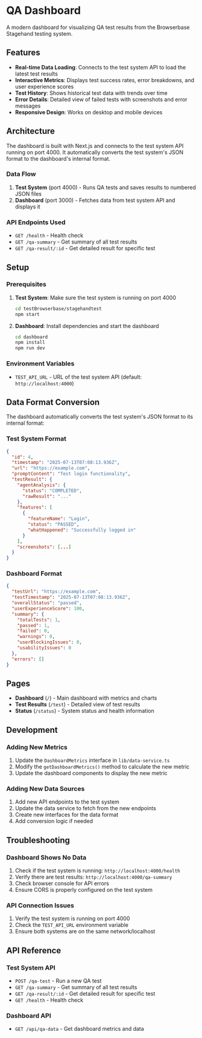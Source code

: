 # QA Dashboard

A modern dashboard for visualizing QA test results from the Browserbase Stagehand testing system.

## Features

- **Real-time Data Loading**: Connects to the test system API to load the latest test results
- **Interactive Metrics**: Displays test success rates, error breakdowns, and user experience scores
- **Test History**: Shows historical test data with trends over time
- **Error Details**: Detailed view of failed tests with screenshots and error messages
- **Responsive Design**: Works on desktop and mobile devices

## Architecture

The dashboard is built with Next.js and connects to the test system API running on port 4000. It automatically converts the test system's JSON format to the dashboard's internal format.

### Data Flow

1. **Test System** (port 4000) - Runs QA tests and saves results to numbered JSON files
2. **Dashboard** (port 3000) - Fetches data from test system API and displays it

### API Endpoints Used

- `GET /health` - Health check
- `GET /qa-summary` - Get summary of all test results
- `GET /qa-result/:id` - Get detailed result for specific test

## Setup

### Prerequisites

1. **Test System**: Make sure the test system is running on port 4000
   ```bash
   cd testBrowserbase/stagehandtest
   npm start
   ```

2. **Dashboard**: Install dependencies and start the dashboard
   ```bash
   cd dashboard
   npm install
   npm run dev
   ```

### Environment Variables

- `TEST_API_URL` - URL of the test system API (default: `http://localhost:4000`)

## Data Format Conversion

The dashboard automatically converts the test system's JSON format to its internal format:

### Test System Format
```json
{
  "id": 4,
  "timestamp": "2025-07-13T07:08:13.936Z",
  "url": "https://example.com",
  "promptContent": "Test login functionality",
  "testResult": {
    "agentAnalysis": {
      "status": "COMPLETED",
      "rawResult": "..."
    },
    "features": [
      {
        "featureName": "Login",
        "status": "PASSED",
        "whatHappened": "Successfully logged in"
      }
    ],
    "screenshots": [...]
  }
}
```

### Dashboard Format
```json
{
  "testUrl": "https://example.com",
  "testTimestamp": "2025-07-13T07:08:13.936Z",
  "overallStatus": "passed",
  "userExperienceScore": 100,
  "summary": {
    "totalTests": 1,
    "passed": 1,
    "failed": 0,
    "warnings": 0,
    "userBlockingIssues": 0,
    "usabilityIssues": 0
  },
  "errors": []
}
```

## Pages

- **Dashboard** (`/`) - Main dashboard with metrics and charts
- **Test Results** (`/test`) - Detailed view of test results
- **Status** (`/status`) - System status and health information

## Development

### Adding New Metrics

1. Update the `DashboardMetrics` interface in `lib/data-service.ts`
2. Modify the `getDashboardMetrics()` method to calculate the new metric
3. Update the dashboard components to display the new metric

### Adding New Data Sources

1. Add new API endpoints to the test system
2. Update the data service to fetch from the new endpoints
3. Create new interfaces for the data format
4. Add conversion logic if needed

## Troubleshooting

### Dashboard Shows No Data

1. Check if the test system is running: `http://localhost:4000/health`
2. Verify there are test results: `http://localhost:4000/qa-summary`
3. Check browser console for API errors
4. Ensure CORS is properly configured on the test system

### API Connection Issues

1. Verify the test system is running on port 4000
2. Check the `TEST_API_URL` environment variable
3. Ensure both systems are on the same network/localhost

## API Reference

### Test System API

- `POST /qa-test` - Run a new QA test
- `GET /qa-summary` - Get summary of all test results
- `GET /qa-result/:id` - Get detailed result for specific test
- `GET /health` - Health check

### Dashboard API

- `GET /api/qa-data` - Get dashboard metrics and data
